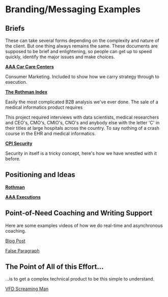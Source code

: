 # Branding/Messaging Examples

<a name="brief"></a>
## Briefs

These can take several forms depending on the complexity and nature of the client. But one thing always remains the same. These documents are supposed to be brief and enlightening, so people can get up to speed quickly, identify the major issues and make choices.

[**AAA Car Care Centers**](./panwfiles/bigidea.pdf)

Consumer Marketing. Included to show how we carry strategy through to execution.

[**The Rothman Index**](./panwfiles/rothmanbrief.pdf)

Easily the most complicated B2B analysis we've ever done. The sale of a medical informatics product requires

This project required interviews with data scientists, medical researchers and CEO's, CMO's, CMIO's, CNO's and anybody else with the letter 'C' in their titles at large hospitals across the country. To say nothing of a crash course in the EHR and medical informatics.

[**CPI Security**](./panwfiles/rothmanbrief.pdf)

Security in itself is a tricky concept, here's how we have wrestled with it before. 

<a name="positioning"></a>
## Positioning and Ideas


**[Rothman]()**

**[AAA Executions]()**


<!-- CPI SECURITY

https://www.youtube.com/watch?v=o1hRii6d6-k
 -->

<a name="coaching"></a>
## Point-of-Need Coaching and Writing Support

Here are some examples videos of how we do real-time and asynchronous coaching. 

[Blog Post](https://www.youtube.com/watch?v=-JnpuxM2N7Y)

[False Paragraph](https://www.youtube.com/watch?v=jA6YkIROMyk)


## The Point of All of this Effort... 

...is to get a complex technical product to be this simple to understand.

[VFD Screaming Man](http://www.duke-energy.com/north-carolina-business/smart-saver/trade-ally/variable-frequency-drive-incentives.asp)

